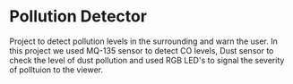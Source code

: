 # Pollution Detector
Project to detect pollution levels in the surrounding
and warn the user.
In this project we used MQ-135 sensor to detect CO levels,
Dust sensor to check the level of dust pollution and used
RGB LED's to signal the severity of polltuion to the viewer.
